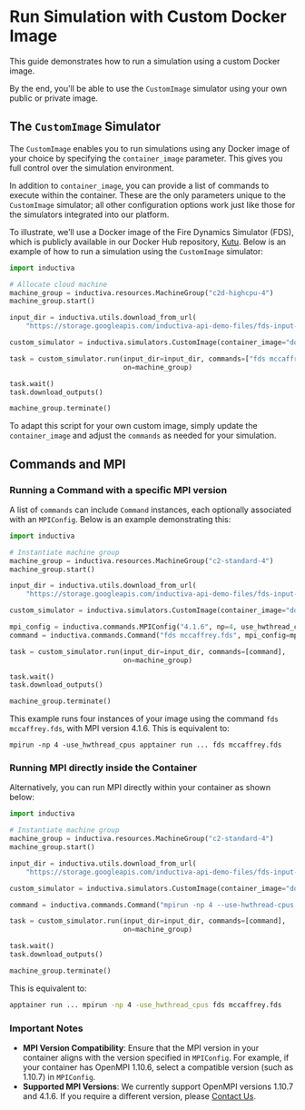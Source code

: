 # Run Simulation with Custom Docker Image
This guide demonstrates how to run a simulation using a custom Docker image.

By the end, you'll be able to use the `CustomImage` simulator using your own public or private image.

## The `CustomImage` Simulator
The `CustomImage` enables you to run simulations using any Docker image of your choice by specifying the `container_image` parameter. 
This gives you full control over the simulation environment.

In addition to `container_image`, you can provide a list of commands to execute within the container. These are the only parameters unique 
to the `CustomImage` simulator; all other configuration options work just like those for the simulators integrated into our platform.

To illustrate, we’ll use a Docker image of the Fire Dynamics Simulator (FDS), which is publicly available in our Docker Hub repository,
[Kutu](https://hub.docker.com/r/inductiva/kutu). Below is an example of how to run a simulation using the `CustomImage` simulator:

```python
import inductiva

# Allocate cloud machine
machine_group = inductiva.resources.MachineGroup("c2d-highcpu-4")
machine_group.start()

input_dir = inductiva.utils.download_from_url(
    "https://storage.googleapis.com/inductiva-api-demo-files/fds-input-example.zip", unzip=True)

custom_simulator = inductiva.simulators.CustomImage(container_image="docker://inductiva/kutu:fds_v6.8")

task = custom_simulator.run(input_dir=input_dir, commands=["fds mccaffrey.fds"],
                            on=machine_group)

task.wait()
task.download_outputs()

machine_group.terminate()
```

To adapt this script for your own custom image, simply update the `container_image` and adjust the `commands` as needed for your simulation.

## Commands and MPI

### Running a Command with a specific MPI version
A list of `commands` can include `Command` instances, each optionally associated with an `MPIConfig`. Below is an example demonstrating this:

```python
import inductiva

# Instantiate machine group
machine_group = inductiva.resources.MachineGroup("c2-standard-4")
machine_group.start()

input_dir = inductiva.utils.download_from_url(
    "https://storage.googleapis.com/inductiva-api-demo-files/fds-input-example.zip", unzip=True)

custom_simulator = inductiva.simulators.CustomImage(container_image="docker://inductiva/kutu:fds_v6.8")

mpi_config = inductiva.commands.MPIConfig("4.1.6", np=4, use_hwthread_cpus=True)
command = inductiva.commands.Command("fds mccaffrey.fds", mpi_config=mpi_config)

task = custom_simulator.run(input_dir=input_dir, commands=[command],
                            on=machine_group)

task.wait()
task.download_outputs()

machine_group.terminate()
```

This example runs four instances of your image using the command `fds mccaffrey.fds`, with MPI version 4.1.6. This is equivalent to:

```
mpirun -np 4 -use_hwthread_cpus apptainer run ... fds mccaffrey.fds
```


### Running MPI directly inside the Container
Alternatively, you can run MPI directly within your container as shown below:

```python
import inductiva

# Instantiate machine group
machine_group = inductiva.resources.MachineGroup("c2-standard-4")
machine_group.start()

input_dir = inductiva.utils.download_from_url(
    "https://storage.googleapis.com/inductiva-api-demo-files/fds-input-example.zip", unzip=True)

custom_simulator = inductiva.simulators.CustomImage(container_image="docker://inductiva/kutu:fds_v6.8")

command = inductiva.commands.Command("mpirun -np 4 --use-hwthread-cpus fds mccaffrey.fds")

task = custom_simulator.run(input_dir=input_dir, commands=[command],
                            on=machine_group)

task.wait()
task.download_outputs()

machine_group.terminate()
```

This is equivalent to:

```sh
apptainer run ... mpirun -np 4 -use_hwthread_cpus fds mccaffrey.fds
```


### Important Notes

- **MPI Version Compatibility**: Ensure that the MPI version in your container aligns with the version specified in `MPIConfig`. For example, if your container
  has OpenMPI 1.10.6, select a compatible version (such as 1.10.7) in `MPIConfig`.
- **Supported MPI Versions**: We currently support OpenMPI versions 1.10.7 and 4.1.6. If you require a different version, please [Contact Us](mailto:support@inductiva.ai).
